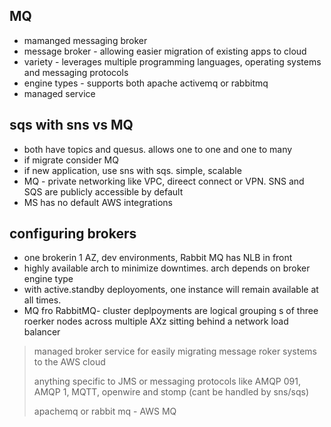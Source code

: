 ## MQ

- mamanged messaging broker
- message broker - allowing easier migration of existing apps to cloud
- variety - leverages multiple programming languages, operating systems and messaging protocols
- engine types - supports both apache activemq or rabbitmq
- managed service

## sqs with sns vs MQ

- both have topics and quesus. allows one to one and one to many
- if migrate consider MQ
- if new application, use sns with sqs. simple, scalable 
- MQ - private networking like VPC, direect connect or VPN. SNS and SQS are publicly accessible by default
- MS has no default AWS integrations

## configuring brokers

- one brokerin 1 AZ, dev environments, Rabbit MQ has NLB in front
- highly available arch to minimize downtimes. arch depends on broker engine type
- with active.standby deployoments, one instance will remain available at all times.
- MQ fro RabbitMQ- cluster deplpoyments are logical grouping s of three roerker nodes across multiple AXz sitting behind a network load balancer

> managed broker service for easily migrating message roker systems to the AWS cloud
>
> anything specific to JMS or messaging protocols like AMQP 091, AMQP 1, MQTT, openwire and stomp (cant be handled by sns/sqs)
>
> apachemq or rabbit mq -  AWS MQ